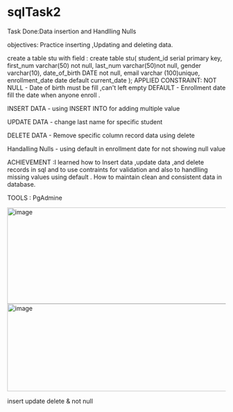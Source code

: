 # sqlTask2 
Task Done:Data insertion and Handlling Nulls

objectives: Practice inserting ,Updating and deleting data.

create a table stu with field :
create table stu(
   student_id serial primary key, 
   first_num varchar(50) not null,
   last_num varchar(50)not null,
   gender varchar(10),
   date_of_birth DATE not null,
   email varchar (100)unique,
   enrollment_date date default current_date
   );  APPLIED CONSTRAINT:
                NOT NULL - Date of birth must be fill ,can't left empty
                DEFAULT - Enrollment date fill the date when anyone enroll .

  INSERT DATA -  using INSERT INTO for adding multiple value  

  UPDATE DATA - change last name for specific student 

  DELETE DATA - Remove specific column record data using delete 

  Handalling Nulls - using default in enrollment date  for not showing null value

      
      
  ACHIEVEMENT :I learned how to Insert data ,update data ,and delete records in sql and to use contraints for validation and also to handlling missing values using default .
      How to maintain clean and consistent data in database.
      
TOOLS : PgAdmine

 <img width="1226" height="222" alt="image" src="https://github.com/user-attachments/assets/c3ff9867-3705-495f-96d4-6bc333f951ef" />

   
<img width="1191" height="202" alt="image" src="https://github.com/user-attachments/assets/291ad296-dbb8-4c25-ac96-57aff1b8f8fd" />


insert update delete  & not null 
